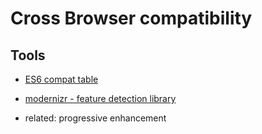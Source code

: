 # Cross Browser compatibility

## Tools
- [ES6 compat table](https://kangax.github.io/compat-table/es6/)
- [modernizr - feature detection library](https://modernizr.com/docs)

- related: progressive enhancement

